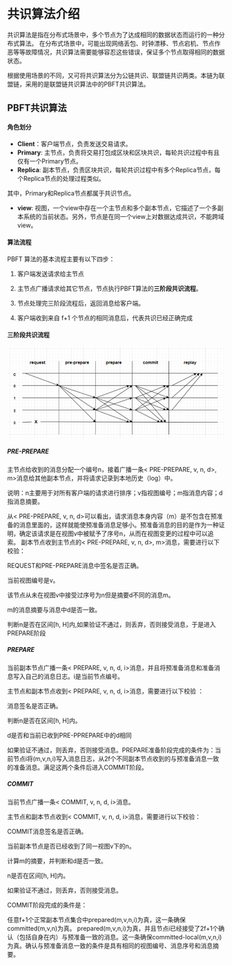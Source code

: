 # 共识算法介绍

共识算法是指在分布式场景中，多个节点为了达成相同的数据状态而运行的一种分布式算法。 在分布式场景中，可能出现网络丢包、时钟漂移、节点宕机、节点作恶等等故障情况，共识算法需要能够容忍这些错误，保证多个节点取得相同的数据状态。

根据使用场景的不同，又可将共识算法分为公链共识、联盟链共识两类。本链为联盟链，采用的是联盟链共识算法中的PBFT共识算法。



## PBFT共识算法

#### 角色划分

- **Client**：客户端节点，负责发送交易请求。
- **Primary**: 主节点，负责将交易打包成区块和区块共识，每轮共识过程中有且仅有一个Primary节点。
- **Replica**: 副本节点，负责区块共识，每轮共识过程中有多个Replica节点，每个Replica节点的处理过程类似。

其中，Primary和Replica节点都属于共识节点。

- **view**: 视图，一个view中存在一个主节点和多个副本节点，它描述了一个多副本系统的当前状态。另外，节点是在同一个view上对数据达成共识，不能跨域view。



#### 算法流程

PBFT 算法的基本流程主要有以下四步：

1. 客户端发送请求给主节点

2. 主节点广播请求给其它节点，节点执行PBFT算法的**三阶段共识流程**。

3. 节点处理完三阶段流程后，返回消息给客户端。

4. 客户端收到来自 f+1 个节点的相同消息后，代表共识已经正确完成

   

#### 三阶段共识流程

![](../../../img/1735889898585.png)



##### PRE-PREPARE

主节点给收到的消息分配一个编号n，接着广播一条< PRE-PREPARE, v, n, d>, m>消息给其他副本节点，并将请求记录到本地历史（log）中。

说明：n主要用于对所有客户端的请求进行排序；v指视图编号；m指消息内容；d指消息摘要。

从< PRE-PREPARE, v, n, d>可以看出，请求消息本身内容（m）是不包含在预准备的消息里面的，这样就能使预准备消息足够小。预准备消息的目的是作为一种证明，确定该请求是在视图v中被赋予了序号n，从而在视图变更的过程中可以追索。 副本节点收到主节点的< PRE-PREPARE, v, n, d>, m>消息，需要进行以下校验：

REQUEST和PRE-PREPARE消息中签名是否正确。

当前视图编号是v。

该节点从未在视图v中接受过序号为n但是摘要d不同的消息m。

m的消息摘要与消息中d是否一致。

判断n是否在区间[h, H]内,如果验证不通过，则丢弃，否则接受消息，于是进入PREPARE阶段



##### PREPARE

当前副本节点广播一条< PREPARE, v, n, d, i>消息，并且将预准备消息和准备消息写入自己的消息日志。i是当前节点编号。

主节点和副本节点收到< PREPARE, v, n, d, i>消息，需要进行以下校验 ：

消息签名是否正确。

判断n是否在区间[h, H]内。

d是否和当前已收到PRE-PPREPARE中的d相同

如果验证不通过，则丢弃，否则接受消息。PREPARE准备阶段完成的条件为：当前节点i将(m,v,n,i)写入消息日志，从2f个不同副本节点收到的与预准备消息一致的准备消息。满足这两个条件后进入COMMIT阶段。



##### COMMIT

当前节点广播一条< COMMIT, v, n, d, i>消息。

主节点和副本节点收到< COMMIT, v, n, d, i>消息，需要进行以下校验：

COMMIT消息签名是否正确。

当前副本节点是否已经收到了同一视图v下的n。

计算m的摘要，并判断和d是否一致。

n是否在区间[h, H]内。

如果验证不通过，则丢弃，否则接受消息。

COMMIT阶段完成的条件是：

任意f+1个正常副本节点集合中prepared(m,v,n,i)为真，这一条确保committed(m,v,n)为真。 prepared(m,v,n,i)为真，并且节点i已经接受了2f+1个确认（包括自身在内）与预准备一致的消息。这一条确保committed-local(m,v,n,i)为真。确认与预准备消息一致的条件是具有相同的视图编号、消息序号和消息摘要。
